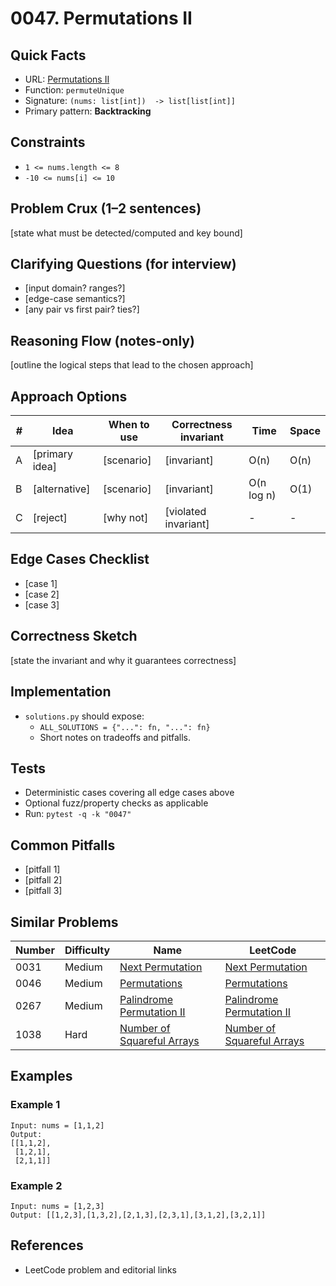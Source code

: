 # 0047. Permutations II

## Quick Facts

- URL: [Permutations II](https://leetcode.com/problems/permutations-ii/)
- Function: `permuteUnique`
- Signature: `(nums: list[int])  -> list[list[int]]`
- Primary pattern: **Backtracking**

## Constraints

- `1 <= nums.length <= 8`
- `-10 <= nums[i] <= 10`

## Problem Crux (1–2 sentences)

[state what must be detected/computed and key bound]

## Clarifying Questions (for interview)

- [input domain? ranges?]
- [edge-case semantics?]
- [any pair vs first pair? ties?]

## Reasoning Flow (notes-only)

[outline the logical steps that lead to the chosen approach]

## Approach Options

| # | Idea | When to use | Correctness invariant | Time | Space |
|---|------|-------------|-----------------------|------|-------|
| A | [primary idea] | [scenario] | [invariant] | O(n) | O(n) |
| B | [alternative] | [scenario] | [invariant] | O(n log n) | O(1) |
| C | [reject] | [why not] | [violated invariant] | - | - |

## Edge Cases Checklist

- [case 1]
- [case 2]
- [case 3]

## Correctness Sketch

[state the invariant and why it guarantees correctness]

## Implementation

- `solutions.py` should expose:
  - `ALL_SOLUTIONS = {"...": fn, "...": fn}`
  - Short notes on tradeoffs and pitfalls.

## Tests

- Deterministic cases covering all edge cases above
- Optional fuzz/property checks as applicable
- Run: `pytest -q -k "0047"`

## Common Pitfalls

- [pitfall 1]
- [pitfall 2]
- [pitfall 3]

## Similar Problems

| Number | Difficulty | Name | LeetCode |
|---|---|---|---|
| 0031 | Medium | [Next Permutation](../0031-next-permutation/readme.md) | [Next Permutation](https://leetcode.com/problems/next-permutation/) |
| 0046 | Medium | [Permutations](../0046-permutations/readme.md) | [Permutations](https://leetcode.com/problems/permutations/) |
| 0267 | Medium | [Palindrome Permutation II](../0267-palindrome-permutation-ii/readme.md) | [Palindrome Permutation II](https://leetcode.com/problems/palindrome-permutation-ii/) |
| 1038 | Hard | [Number of Squareful Arrays](../1038-number-of-squareful-arrays/readme.md) | [Number of Squareful Arrays](https://leetcode.com/problems/number-of-squareful-arrays/) |

## Examples

### Example 1

```text
Input: nums = [1,1,2]
Output:
[[1,1,2],
 [1,2,1],
 [2,1,1]]
```

### Example 2

```text
Input: nums = [1,2,3]
Output: [[1,2,3],[1,3,2],[2,1,3],[2,3,1],[3,1,2],[3,2,1]]
```

## References

- LeetCode problem and editorial links
